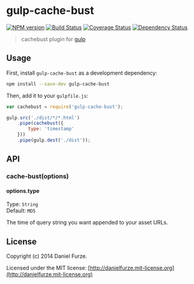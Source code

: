 # gulp-cache-bust
[![NPM version][npm-image]][npm-url] [![Build Status][travis-image]][travis-url]  [![Coverage Status][coveralls-image]][coveralls-url] [![Dependency Status][depstat-image]][depstat-url]

> cachebust plugin for [gulp](https://github.com/wearefractal/gulp)

## Usage
First, install `gulp-cache-bust` as a development dependency:
```sh
npm install --save-dev gulp-cache-bust
```

Then, add it to your `gulpfile.js`:
```js
var cachebust = require('gulp-cache-bust');

gulp.src('./dist/*/*.html')
	.pipe(cachebust({
		type: 'timestamp'
	}))
	.pipe(gulp.dest('./dist'));
```

## API

### cache-bust(options)

#### options.type
Type: `String`  
Default: `MD5`	

The time of query string you want appended to your asset URLs.

## License
Copyright (c) 2014 Daniel Furze. 

Licensed under the MIT license: [http://danielfurze.mit-license.org](http://danielfurze.mit-license.org)

[npm-url]: https://npmjs.org/package/gulp-cache-bust
[npm-image]: https://badge.fury.io/js/gulp-cache-bust.svg
[travis-url]: http://travis-ci.org/furzeface/gulp-cache-bust
[travis-image]: https://secure.travis-ci.org/furzeface/gulp-cache-bust.svg?branch=master
[coveralls-url]: https://coveralls.io/r/furzeface/gulp-cache-bust
[coveralls-image]: https://coveralls.io/repos/furzeface/gulp-cache-bust/badge.png
[depstat-url]: https://david-dm.org/furzeface/gulp-cache-bust
[depstat-image]: https://david-dm.org/furzeface/gulp-cache-bust.svg
